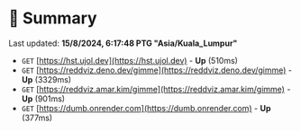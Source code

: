 # 📖 Summary
Last updated: **15/8/2024, 6:17:48 PTG "Asia/Kuala_Lumpur"**

- `GET` [https://hst.ujol.dev](https://hst.ujol.dev) - **Up** (510ms)
- `GET` [https://reddviz.deno.dev/gimme](https://reddviz.deno.dev/gimme) - **Up** (3329ms)
- `GET` [https://reddviz.amar.kim/gimme](https://reddviz.amar.kim/gimme) - **Up** (901ms)
- `GET` [https://dumb.onrender.com](https://dumb.onrender.com) - **Up** (377ms)
